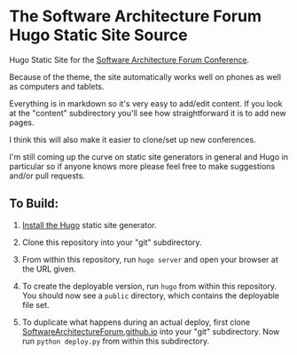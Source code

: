 # The Software Architecture Forum Hugo Static Site Source

Hugo Static Site for the [Software Architecture Forum Conference](www.SoftwareArchitectureForum.com).

Because of the theme, the site automatically works well on phones as well as
computers and tablets.

Everything is in markdown so it's very easy to add/edit content. If you look
at the "content" subdirectory you'll see how straightforward it is to add new
pages.

I think this will also make it easier to clone/set up new conferences.

I'm still coming up the curve on static site generators in general and Hugo in
particular so if anyone knows more please feel free to make suggestions and/or
pull requests.

## To Build:

1.  [Install the Hugo](https://hugodocs.info/getting-started/installing/#quick-install) static site generator.

2.  Clone this repository into your "git" subdirectory.

3.  From within this repository, run `hugo server` and open your browser at the URL given.

4.  To create the deployable version, run `hugo` from within this repository.
    You should now see a `public` directory, which contains the deployable file
    set.

5.  To duplicate what happens during an actual deploy, first clone
    [SoftwareArchitectureForum.github.io](https://github.com/SoftwareArchitectureForum/SoftwareArchitectureForum.github.io)
    into your "git" subdirectory. Now run `python deploy.py` from within this
    subdirectory.
